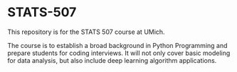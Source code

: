 # STATS-507

This repository is for the STATS 507 course at UMich. 

The course is to establish a broad background in Python Programming and prepare students for coding interviews. It will not only cover basic modeling for data analysis, but also include deep learning algorithm applications.
